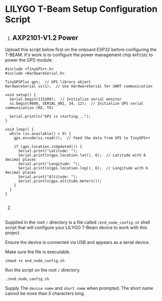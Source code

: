 # LILYGO T-Beam Setup Configuration Script

1. ## AXP2101-V1.2 Power
Upload this script below first on the onboard ESP32 before configuring the T-BEAM.
It's work is to configure the power management chip  `AXP2101` to power the GPS module.

```
#include <TinyGPS++.h>
#include <HardwareSerial.h>

TinyGPSPlus gps;  // GPS library object
HardwareSerial ss(1);  // Use HardwareSerial for UART communication

void setup() {
  Serial.begin(115200);  // Initialize serial monitor
  ss.begin(9600, SERIAL_8N1, 34, 12);  // Initialize GPS serial communication (RX, TX)

  Serial.println("GPS is starting...");
}

void loop() {
  while (ss.available() > 0) {
    gps.encode(ss.read());  // Feed the data from GPS to TinyGPS++

    if (gps.location.isUpdated()) {
      Serial.print("Latitude: ");
      Serial.println(gps.location.lat(), 6);  // Latitude with 6 decimal places
      Serial.print("Longitude: ");
      Serial.println(gps.location.lng(), 6);  // Longitude with 6 decimal places
      Serial.print("Altitude: ");
      Serial.println(gps.altitude.meters());
    }
  }
}
```


2. ## 

Supplied in the root `/` directory is a file called `/end_node_config.sh` shell script that will configure your LILYGO T-Beam device to work with this project.

Ensure the device is connected via USB and appears as a serial device.

Make sure the file is executable.

```
chmod +x end_node_config.sh
```

Run the script on the root `/` directory.

```
./end_node_config.sh
```

Supply The `device name` and `short name` when prompted. The short name cannot be more than *5* characters long.